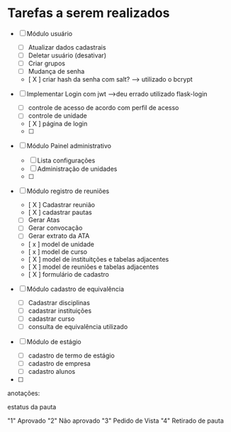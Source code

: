 # Tarefas a serem realizados

* [ ] Módulo usuário
    * [ ] Atualizar dados cadastrais
    * [ ] Deletar usuário (desativar)
    * [ ] Criar grupos
    * [ ] Mudança de senha
    * [ X ] criar hash da senha com salt? --> utilizado o bcrypt

* [ ] Implementar Login com jwt -->deu errado utilizado flask-login
    * [   ] controle de acesso de acordo com perfil de acesso
    * [   ] controle de unidade
    * [ X ] página de login
    * [   ] 

* [ ] Módulo Painel administrativo
    * [ ] Lista configurações
    * [ ] Administração de unidades
    * [ ] 

* [ ] Módulo registro de reuniões 
    * [ X ] Cadastrar reunião
    * [ X ] cadastrar pautas
    * [   ] Gerar Atas
    * [   ] Gerar convocação
    * [   ] Gerar extrato da ATA
    * [ x ] model de unidade
    * [ x ] model de curso
    * [ X ] model de instituitções e tabelas adjacentes
    * [ X ] model de reuniões e tabelas adjacentes
    * [ X ] formulário de cadastro
 
* [ ] Módulo cadastro de equivalência
    * [ ] Cadastrar disciplinas
    * [ ] cadastrar instituições
    * [ ] cadastrar curso
    * [ ] consulta de equivalência utilizado

* [ ] Módulo de estágio
    * [ ] cadastro de termo de estágio
    * [ ] cadastro de empresa
    * [ ] cadastro alunos
* [ ] 


anotações: 

estatus da pauta

"1" Aprovado
"2" Não aprovado
"3" Pedido de Vista
"4" Retirado de pauta
